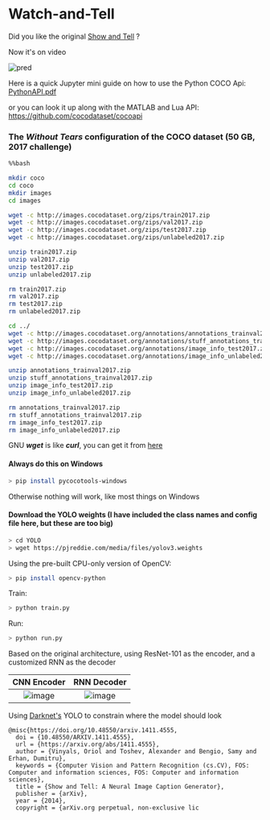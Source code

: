 # Watch-and-Tell

Did you like the original [Show and Tell](https://arxiv.org/abs/1411.4555) ?

Now it's on video

![pred](https://user-images.githubusercontent.com/81184255/197354068-834c3258-b953-4cf0-b1c2-9ffa6d26d020.gif)

Here is a quick Jupyter mini guide on how to use the Python COCO Api: [PythonAPI.pdf](https://github.com/AndreiMoraru123/Watch-and-Tell/files/9844733/PythonAPI.pdf)

or you can look it up along with the MATLAB and Lua API: https://github.com/cocodataset/cocoapi

### The ___Without Tears___ configuration of the COCO dataset (50 GB, 2017 challenge)

```bash
%%bash

mkdir coco
cd coco
mkdir images
cd images

wget -c http://images.cocodataset.org/zips/train2017.zip
wget -c http://images.cocodataset.org/zips/val2017.zip
wget -c http://images.cocodataset.org/zips/test2017.zip
wget -c http://images.cocodataset.org/zips/unlabeled2017.zip

unzip train2017.zip
unzip val2017.zip
unzip test2017.zip
unzip unlabeled2017.zip

rm train2017.zip
rm val2017.zip
rm test2017.zip
rm unlabeled2017.zip

cd ../
wget -c http://images.cocodataset.org/annotations/annotations_trainval2017.zip
wget -c http://images.cocodataset.org/annotations/stuff_annotations_trainval2017.zip
wget -c http://images.cocodataset.org/annotations/image_info_test2017.zip
wget -c http://images.cocodataset.org/annotations/image_info_unlabeled2017.zip

unzip annotations_trainval2017.zip
unzip stuff_annotations_trainval2017.zip
unzip image_info_test2017.zip
unzip image_info_unlabeled2017.zip

rm annotations_trainval2017.zip
rm stuff_annotations_trainval2017.zip
rm image_info_test2017.zip
rm image_info_unlabeled2017.zip
```

GNU ___wget___ is like ___curl___, you can get it from [here](https://www.gnu.org/software/wget/)

#### Always do this on Windows

```bash
> pip install pycocotools-windows
```

Otherwise nothing will work, like most things on Windows

#### Download the YOLO weights (I have included the class names and config file here, but these are too big)

```bash
> cd YOLO
> wget https://pjreddie.com/media/files/yolov3.weights
```

Using the pre-built CPU-only version of OpenCV:
```bash
> pip install opencv-python
```

Train:

```bash
> python train.py
```

Run:

```bash
> python run.py
```

Based on the original architecture, using ResNet-101 as the encoder, and a customized RNN as the decoder


CNN Encoder          |  RNN Decoder
:-------------------------:|:-------------------------:
![image](https://user-images.githubusercontent.com/81184255/197387836-5175bc89-6d6d-49ca-a73f-2cfd4a317cab.png)|  ![image](https://user-images.githubusercontent.com/81184255/197387646-734efd36-3c67-447c-bf75-16b882ad3b33.png)

Using [Darknet's](https://pjreddie.com/darknet/yolo/) YOLO to constrain where the model should look

```
@misc{https://doi.org/10.48550/arxiv.1411.4555,
  doi = {10.48550/ARXIV.1411.4555},
  url = {https://arxiv.org/abs/1411.4555},
  author = {Vinyals, Oriol and Toshev, Alexander and Bengio, Samy and Erhan, Dumitru},
  keywords = {Computer Vision and Pattern Recognition (cs.CV), FOS: Computer and information sciences, FOS: Computer and information sciences},
  title = {Show and Tell: A Neural Image Caption Generator},
  publisher = {arXiv},
  year = {2014},
  copyright = {arXiv.org perpetual, non-exclusive lic
```
